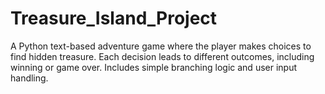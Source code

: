 # Treasure_Island_Project
A Python text-based adventure game where the player makes choices to find hidden treasure. Each decision leads to different outcomes, including winning or game over. Includes simple branching logic and user input handling.
